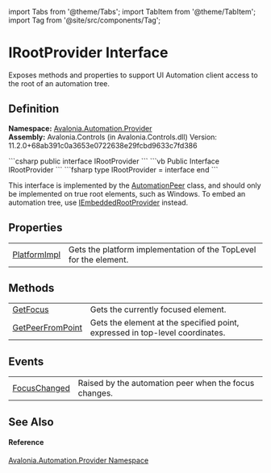 import Tabs from '@theme/Tabs'; 
import TabItem from '@theme/TabItem'; 
import Tag from '@site/src/components/Tag'; 

# IRootProvider Interface


Exposes methods and properties to support UI Automation client access to the root of an automation tree.



## Definition
**Namespace:** <a href="N_Avalonia_Automation_Provider">Avalonia.Automation.Provider</a>  
**Assembly:** Avalonia.Controls (in Avalonia.Controls.dll) Version: 11.2.0+68ab391c0a3653e0722638e29fcbd9633c7fd386

<Tabs groupId="api-code-preview">
<TabItem value="csharp" label="C#">
```csharp
public interface IRootProvider
```
</TabItem>
<TabItem value="vb" label="VB">
```vb
Public Interface IRootProvider
```
</TabItem>
<TabItem value="fsharp" label="F#">
```fsharp
type IRootProvider = interface end
```
</TabItem>
</Tabs>

This interface is implemented by the <a href="T_Avalonia_Automation_Peers_AutomationPeer">AutomationPeer</a> class, and should only be implemented on true root elements, such as Windows. To embed an automation tree, use <a href="T_Avalonia_Automation_Provider_IEmbeddedRootProvider">IEmbeddedRootProvider</a> instead.

## Properties
<table>
<tr>
<td><a href="P_Avalonia_Automation_Provider_IRootProvider_PlatformImpl">PlatformImpl</a></td>
<td>Gets the platform implementation of the TopLevel for the element.</td>
</tr>
</table>

## Methods
<table>
<tr>
<td><a href="M_Avalonia_Automation_Provider_IRootProvider_GetFocus">GetFocus</a></td>
<td>Gets the currently focused element.</td>
</tr>
<tr>
<td><a href="M_Avalonia_Automation_Provider_IRootProvider_GetPeerFromPoint">GetPeerFromPoint</a></td>
<td>Gets the element at the specified point, expressed in top-level coordinates.</td>
</tr>
</table>

## Events
<table>
<tr>
<td><a href="E_Avalonia_Automation_Provider_IRootProvider_FocusChanged">FocusChanged</a></td>
<td>Raised by the automation peer when the focus changes.</td>
</tr>
</table>

## See Also


#### Reference
<a href="N_Avalonia_Automation_Provider">Avalonia.Automation.Provider Namespace</a>  
